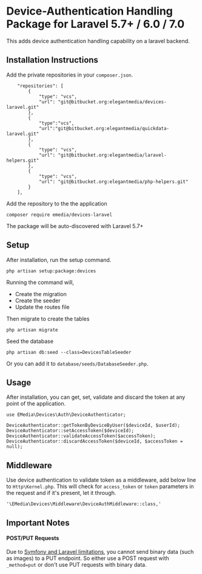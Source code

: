 # Device-Authentication Handling Package for Laravel 5.7+ / 6.0 / 7.0

This adds device authentication handling capability on a laravel backend.

## Installation Instructions

Add the private repositories in your `composer.json`.

```
    "repositories": [
        {
            "type": "vcs",
            "url": "git@bitbucket.org:elegantmedia/devices-laravel.git"
        },
        {
            "type":"vcs",
            "url":"git@bitbucket.org:elegantmedia/quickdata-laravel.git"
        },
        {
            "type": "vcs",
            "url": "git@bitbucket.org:elegantmedia/laravel-helpers.git"
        },
        {
            "type": "vcs",
            "url": "git@bitbucket.org:elegantmedia/php-helpers.git"
        }
    ],
```

Add the repository to the the application
```
composer require emedia/devices-laravel
```

The package will be auto-discovered with Laravel 5.7+

## Setup

After installation, run the setup command.
```
php artisan setup:package:devices
```

Running the command will,

- Create the migration
- Create the seeder
- Update the routes file

Then migrate to create the tables
```
php artisan migrate
```

Seed the database
```
php artisan db:seed --class=DevicesTableSeeder
```

Or you can add it to `database/seeds/DatabaseSeeder.php`.

## Usage

After installation, you can get, set, validate and discard the token at any point of the application.

```
use EMedia\Devices\Auth\DeviceAuthenticator;

DeviceAuthenticator::getTokenByDeviceByUser($deviceId, $userId);
DeviceAuthenticator::setAccessToken($deviceId);
DeviceAuthenticator::validateAccessToken($accessToken);
DeviceAuthenticator::discardAccessToken($deviceId, $accessToken = null);
```

## Middleware

Use device authentication to validate token as a middleware, add below line to `Http\Kernel.php`. This will check for `access_token` or `token` parameters in the request and if it's present, let it through.

```
'\EMedia\Devices\Middleware\DeviceAuthMiddleware::class,'
```

## Important Notes

#### POST/PUT Requests

Due to [Symfony and Laravel limitations](https://github.com/laravel/framework/issues/13457#issuecomment-239451567), you cannot send binary data (such as images) to a PUT endpoint. So either use a POST request with `_method=put` or don't use PUT requests with binary data.
